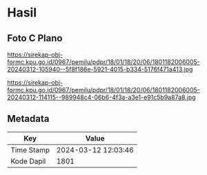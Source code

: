 # Hasil

## Foto C Plano

https://sirekap-obj-formc.kpu.go.id/0967/pemilu/pdpr/18/01/18/20/06/1801182006005-20240312-105940--5f8f186e-5921-4015-b334-5176f471a413.jpg

https://sirekap-obj-formc.kpu.go.id/0967/pemilu/pdpr/18/01/18/20/06/1801182006005-20240312-114115--989948c4-06b6-4f3a-a3e1-e91c5b9a87a8.jpg


## Metadata

| Key        | Value               |
| ---------- | ------------------- |
| Time Stamp | 2024-03-12 12:03:46 |
| Kode Dapil | 1801                |



